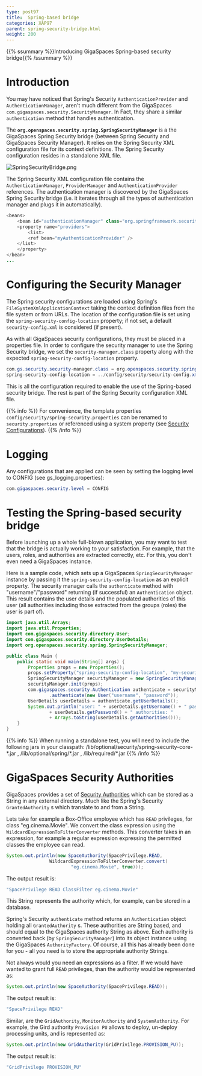 ```yaml
---
type: post97
title:  Spring-based bridge
categories: XAP97
parent: spring-security-bridge.html
weight: 200
---
```




{{% ssummary %}}Introducing GigaSpaces Spring-based security bridge{{% /ssummary %}}

# Introduction

You may have noticed that Spring's Security `AuthenticationProvider` and `AuthenticationManager`, aren't much different from the GigaSpaces `com.gigaspaces.security.SecurityManager`. In Fact, they share a similar `authentication` method that handles authentication.

The **`org.openspaces.security.spring.SpringSecurityManager`** is a the GigaSpaces Spring Security bridge (between Spring Security and GigaSpaces Security Manager). It relies on the Spring Security XML configuration file for its context definitions. The Spring Security configuration resides in a standalone XML file.

![SpringSecurityBridge.png](/attachment_files/SpringSecurityBridge.png)

The Spring Security XML configuration file contains the `AuthenticationManager`, `ProviderManager` and `AuthenticationProvider` references. The authentication manager is discovered by the GigaSpaces Spring Security bridge (i.e. it iterates through all the types of authentication manager and plugs it in automatically).


```java
<beans>
    <bean id="authenticationManager" class="org.springframework.security.authentication.ProviderManager">
    <property name="providers">
        <list>
	    <ref bean="myAuthenticationProvider" />
	</list>
    </property>
</bean>
...
```

# Configuring the Security Manager

The Spring security configurations are loaded using Spring's `FileSystemXmlApplicationContext` taking the context definition files from the file system or from URLs. The location of the configuration file is set using the `spring-security-config-location` property; if not set, a default `security-config.xml` is considered (if present).

As with all GigaSpaces security configurations, they must be placed in a properties file. In order to configure the security manager to use the Spring Security bridge, we set the `security-manager.class` property along with the expected `spring-security-config-location` property.


```java
com.gs.security.security-manager.class = org.openspaces.security.spring.SpringSecurityManager
spring-security-config-location = ../config/security/security-config.xml
```

This is all the configuration required to enable the use of the Spring-based security bridge. The rest is part of the Spring Security configuration XML file.

{{% info %}}
 For convenience, the template properties `config/security/spring-security.properties` can be renamed to `security.properties` or referenced using a system property (see [Security Configurations](./security-configurations.html)).
{{% /info %}}

# Logging

Any configurations that are applied can be seen by setting the logging level to CONFIG (see gs_logging.properties):


```java
com.gigaspaces.security.level = CONFIG
```

# Testing the Spring-based security bridge

Before launching up a whole full-blown application, you may want to test that the bridge is actually working to your satisfaction. For example, that the users, roles, and authorities are extracted correctly, etc. For this, you don't even need a GigaSpaces instance.

Here is a sample code, which sets up a GigaSpaces `SpringSecurityManager` instance by passing it the `spring-security-config-location` as an explicit property. The security manager calls the `authenticate` method with "username"/"password" returning (if successful) an `Authentication` object. This result contains the user details and the populated authorities of this user (all authorities including those extracted from the groups (roles) the user is part of).


```java
import java.util.Arrays;
import java.util.Properties;
import com.gigaspaces.security.directory.User;
import com.gigaspaces.security.directory.UserDetails;
import org.openspaces.security.spring.SpringSecurityManager;

public class Main {
	public static void main(String[] args) {
		Properties props = new Properties();
		props.setProperty("spring-security-config-location", "my-security-config.xml");
		SpringSecurityManager securityManager = new SpringSecurityManager();
		securityManager.init(props);
		com.gigaspaces.security.Authentication authenticate = securityManager
				.authenticate(new User("username", "password"));
		UserDetails userDetails = authenticate.getUserDetails();
		System.out.println("user: " + userDetails.getUsername() + " password: "
				+ userDetails.getPassword() + " authorities: "
				+ Arrays.toString(userDetails.getAuthorities()));
	}
}
```

{{% info %}}
 When running a standalone test, you will need to include the following jars in your classpath: <GigaSpaces root>/lib/optional/security/spring-security-core-\*.jar , <GigaSpaces root>/lib/optional/spring/\*.jar , <GigaSpaces root>/lib/required/\*.jar
{{% /info %}}

# GigaSpaces Security Authorities

GigaSpaces provides a set of [Security Authorities](./security-authorities.html) which can be stored as a String in any external directory. Much like the Spring's Security `GrantedAuthority` s which translate to and from a String.

Lets take for example a Box-Office employee which has `READ` privileges, for class "eg.cinema.Movie".
We convert the class expression using the `WildcardExpressionToFilterConverter` methods. This converter takes in an expression, for example a regular expression expressing the permitted classes the employee can read.


```java
System.out.println(new SpaceAuthority(SpacePrivilege.READ,
				WildcardExpressionToFilterConverter.convert(
						"eg.cinema.Movie", true)));
```

The output result is:


```java
"SpacePrivilege READ ClassFilter eg.cinema.Movie"
```

This String represents the authority which, for example, can be stored in a database.

Spring's Security `authenticate` method returns an `Authentication` object holding all `GrantedAuthority` s. These authorities are String based, and should equal to the GigaSpaces authority String as above. Each authority is converted back (by `SpringSecurityManager`) into its object instance using the GigaSpaces `AuthorityFactory`. Of course, all this has already been done for you - all you need is to store the appropriate authority Strings.

Not always would you need an expressions as a filter. If we would have wanted to grant full `READ` privileges, than the authority would be represented as:


```java
System.out.println(new SpaceAuthority(SpacePrivilege.READ));
```

The output result is:


```java
"SpacePrivilege READ"
```

Similar, are the `GridAuthority`, `MonitorAuthority` and `SystemAuthority`. For example, the Gird authority `Provision PU` allows to deploy, un-deploy processing units, and is represented as:


```java
System.out.println(new GridAuthority(GridPrivilege.PROVISION_PU));
```

The output result is:


```java
"GridPrivilege PROVISION_PU"
```

